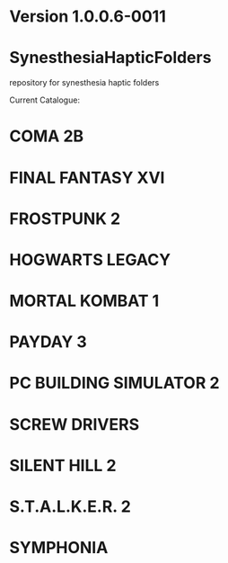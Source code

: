 # Version 1.0.0.6-0011

# SynesthesiaHapticFolders
repository for synesthesia haptic folders

Current Catalogue:
# COMA 2B
# FINAL FANTASY XVI
# FROSTPUNK 2
# HOGWARTS LEGACY
# MORTAL KOMBAT 1
# PAYDAY 3
# PC BUILDING SIMULATOR 2
# SCREW DRIVERS
# SILENT HILL 2
# S.T.A.L.K.E.R. 2
# SYMPHONIA
